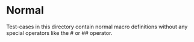 # Normal
Test-cases in this directory contain normal macro definitions without any special operators like the # or ## operator.
